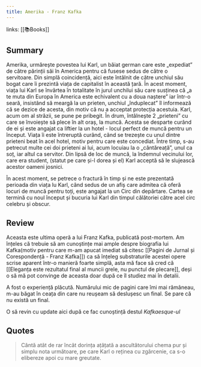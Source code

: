 ```yaml
---
title: Amerika - Franz Kafka
---
```

links: [[📚Books]]
## Summary
 Amerika, urmărește povestea lui Karl, un băiat german care este „expediat” de către părinții săi în America pentru că fusese sedus de către o servitoare.
  Din simplă coincidență, aici este întâlnit de către unchiul său bogat care îi prezintă viața de capitalist în această țară. În acest moment, viața lui Karl se învârtea în totalitate în jurul unchilui său care susținea că „a te muta din Europa în America este echivalent cu a doua naștere” iar într-o seară, insistând să meargă la un prieten, unchiul „înduplecat” îl informează că se dezice de acesta, din motiv că nu a acceptat protecția acestuia. Karl, acum om al străzii, se pune pe pribegit.  În drum,  întâlnește  2 „prieteni” cu care se învoiește să plece în alt oraș, la muncă. Acesta se desparte curând de ei și este angajat ca liftier la un hotel - locul perfect de muncă pentru un început. Viața îi este întreruptă curând, când se trezește cu unul dintre prieteni beat în acel hotel, motiv pentru care este concediat. 
  Între timp, s-au petrecut multe cei doi prieteni ai lui, acum locuiau la o „cântăreață”, unul ca soț, iar altul ca servitor.
  Din lipsă de loc de muncă, la îndemnul vecinului lor, care era student, (statut pe care și-l dorea și el) Karl acceptă să le slujească acestor oameni  josnici.
  
  În acest moment, se petrece o fractură în timp și ne este prezentată perioada din viața lu Karl, când sedus de un afiș care admitea că oferă locuri de muncă pentru toți, este angajat la un Circ din depărtare. 
  Cartea se termină cu noul început și bucuria lui Karl din timpul călătoriei către acel circ celebru și obscur. 

## Review
Aceasta este ultima operă a lui Franz Kafka, publicată post-mortem. Am înțeles că trebuie să am cunoștințe mai ample despre biografia lui Kafka(motiv pentru care m-am apucat imediat să citesc [[Pagini de Jurnal și Corespondență - Franz Kafka]]) ca să înțeleg substraturile acestei opere scrise aparent într-o manieră foarte simplă, asta mă face să cred că [[Eleganța este rezultatul final al muncii grele, nu punctul de plecare]], deși o să mă pot convinge de aceasta doar după ce îl studiez mai în detalii.

A fost o experiență plăcută. Numărului mic de pagini care îmi mai rămâneau, m-au băgat în ceața din care nu reușeam să deslușesc un final. Se pare că nu există un final.

O să revin cu update aici după ce fac cunoștință destul *Kafkaesque-ul*

## Quotes
> Cântă atât de rar încât dorința ațâțată a ascultătorului chema pur și simplu nota următoare, pe care Karl o reținea cu zgârcenie, ca s-o elibereze apoi cu mare greutate.


